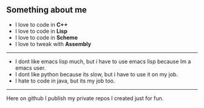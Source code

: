 ## Something about me

- I love to code in **C++**
- I love to code in **Lisp**
- I love to code in **Scheme**
- I love to tweak with **Assembly**
---
- I dont like emacs lisp much, but i have to use emacs lisp because Im a emacs user.
- I dont like python because its slow, but i have to use it on my job.
- I hate to code in java, but its my job too.
---
Here on github I publish my private repos I created just for fun. 
